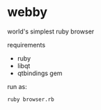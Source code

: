 webby
=====

world's simplest ruby browser 

requirements
  * ruby
  * libqt
  * qtbindings gem

run as:

    ruby browser.rb
